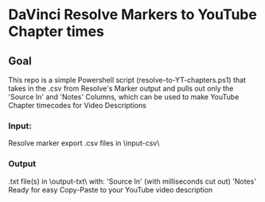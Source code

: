 # DaVinci Resolve Markers to YouTube Chapter times

## Goal
This repo is a simple Powershell script (resolve-to-YT-chapters.ps1) that takes in the .csv from Resolve's Marker output and pulls out only the 'Source In' and 'Notes' Columns, which can be used to make YouTube Chapter timecodes for Video Descriptions

### Input:
Resolve marker export .csv files in \input-csv\

### Output
.txt file(s) in \output-txt\ with:
  'Source In' (with milliseconds cut out)
  'Notes' 
Ready for easy Copy-Paste to your YouTube video description
